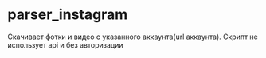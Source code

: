 # parser_instagram
Скачивает фотки и видео с указанного аккаунта(url аккаунта). 
Скрипт не использует api и без авторизации
